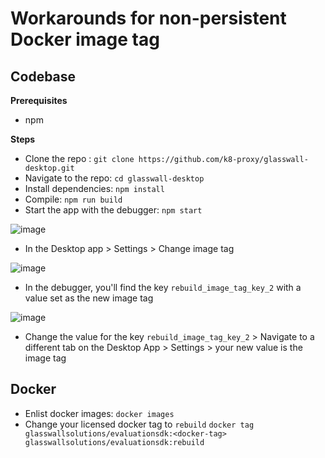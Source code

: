 # Workarounds for non-persistent Docker image tag

## Codebase 

**Prerequisites** 

- npm

**Steps**

- Clone the repo : `git clone https://github.com/k8-proxy/glasswall-desktop.git`
- Navigate to the repo: `cd glasswall-desktop`
- Install dependencies: `npm install`
- Compile: `npm run build`
- Start the app with the debugger: `npm start`

![image](https://user-images.githubusercontent.com/60857664/118803861-2f247d80-b8a4-11eb-847c-8ab8cf2bad15.png)

- In the Desktop app > Settings > Change image tag

![image](https://user-images.githubusercontent.com/60857664/118804345-e0c3ae80-b8a4-11eb-877b-4a932e2885b8.png)

- In the debugger, you'll find the key `rebuild_image_tag_key_2` with a value set as the new image tag 

![image](https://user-images.githubusercontent.com/60857664/118804455-ffc24080-b8a4-11eb-91f7-37b399934fb6.png)

- Change the value for the key `rebuild_image_tag_key_2` > Navigate to a different tab on the Desktop App > Settings > your new value is the image tag


## Docker

- Enlist docker images: `docker images`
- Change your licensed docker tag to `rebuild`
`docker tag glasswallsolutions/evaluationsdk:<docker-tag> glasswallsolutions/evaluationsdk:rebuild`
